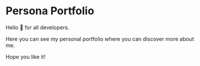 # Persona Portfolio

Hello 👋 for all developers. 

Here you can see my personal portfolio where you can discover more about me. 

Hope you like it!
